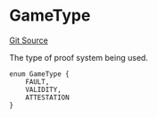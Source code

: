 # GameType
[Git Source](https://github.com/ethereum-optimism/optimism/blob/c6ae546047e96fbfd2d0f78febba2885aab34f5f/src/types/Types.sol)

The type of proof system being used.


```solidity
enum GameType {
    FAULT,
    VALIDITY,
    ATTESTATION
}
```

